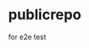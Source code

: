 # publicrepo
for e2e test







































































































































































































































































































































































































































































































































































































































































































































































































































































































































































































































































































































































































































































































































































































































































































































































































































































































































































































































































































































































































































































































